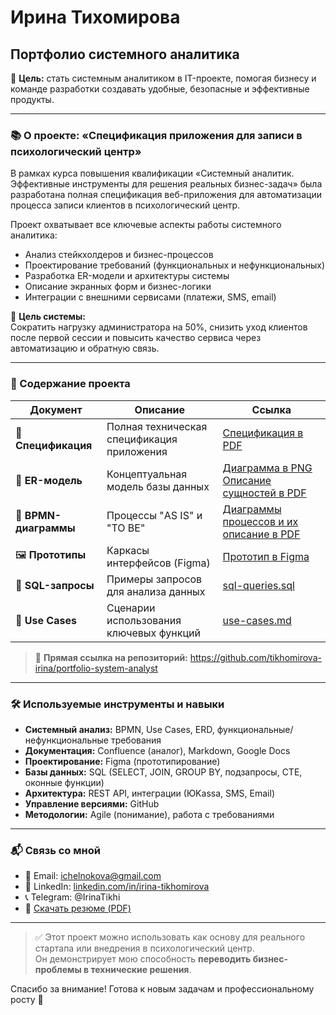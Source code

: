 # Ирина Тихомирова  
## Портфолио системного аналитика

📌 **Цель:** стать системным аналитиком в IT-проекте, помогая бизнесу и команде разработки создавать удобные, безопасные и эффективные продукты.

---

### 📚 О проекте: «Спецификация приложения для записи в психологический центр»

В рамках курса повышения квалификации «Системный аналитик. Эффективные инструменты для решения реальных бизнес-задач» была разработана полная спецификация веб-приложения для автоматизации процесса записи клиентов в психологический центр.

Проект охватывает все ключевые аспекты работы системного аналитика:
- Анализ стейкхолдеров и бизнес-процессов
- Проектирование требований (функциональных и нефункциональных)
- Разработка ER-модели и архитектуры системы
- Описание экранных форм и бизнес-логики
- Интеграции с внешними сервисами (платежи, SMS, email)

🎯 **Цель системы:**  
Сократить нагрузку администратора на 50%, снизить уход клиентов после первой сессии и повысить качество сервиса через автоматизацию и обратную связь.

---

### 📁 Содержание проекта

| Документ | Описание | Ссылка |
|--------|----------|--------|
| 📄 **Спецификация** | Полная техническая спецификация приложения | [Спецификация в PDF](Spec-v1.pdf) |
| 🧩 **ER-модель** | Концептуальная модель базы данных |[Диаграмма в PNG](ERD-diagram.png)   [Описание сущностей в PDF](ERD-description.pdf)|
| 🔄 **BPMN-диаграммы** | Процессы "AS IS" и "TO BE" | [Диаграммы процессов и их описание в PDF](BPMN-processes.pdf) |
| 🖼️ **Прототипы** | Каркасы интерфейсов (Figma) | [Прототип в Figma](#) |
| 💾 **SQL-запросы** | Примеры запросов для анализа данных | [sql-queries.sql](sql-queries.sql) |
| 📝 **Use Cases** | Сценарии использования ключевых функций | [use-cases.md](use-cases.md) |

> 🔗 **Прямая ссылка на репозиторий:** https://github.com/tikhomirova-irina/portfolio-system-analyst

---

### 🛠️ Используемые инструменты и навыки

- **Системный анализ:** BPMN, Use Cases, ERD, функциональные/нефункциональные требования
- **Документация:** Confluence (аналог), Markdown, Google Docs
- **Проектирование:** Figma (прототипирование)
- **Базы данных:** SQL (SELECT, JOIN, GROUP BY, подзапросы, CTE, оконные функции)
- **Архитектура:** REST API, интеграции (ЮKassa, SMS, Email)
- **Управление версиями:** GitHub
- **Методологии:** Agile (понимание), работа с требованиями

---

### 📬 Связь со мной

- 📧 Email: ichelnokova@gmail.com
- 🔗 LinkedIn: [linkedin.com/in/irina-tikhomirova](https://www.linkedin.com/in/irina-tikhomirova-24b26069)
- 📞 Telegram: @IrinaTikhi
- 📄 [Скачать резюме (PDF)](resume.pdf)

---

> ✅ Этот проект можно использовать как основу для реального стартапа или внедрения в психологический центр.  
> Он демонстрирует мою способность **переводить бизнес-проблемы в технические решения**.

Спасибо за внимание! Готова к новым задачам и профессиональному росту 🚀
